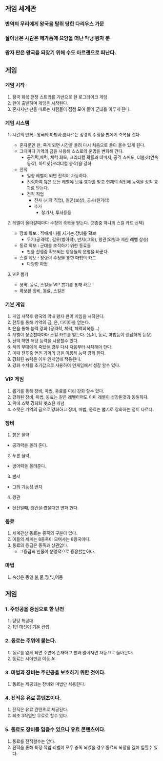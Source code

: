 ## 게임 세계관 
 
### 반역의 무리에게 왕국을 탈취 당한 다리우스 가문 
### 살아남은 사람은 헤가듬에 요양을 떠난 막냉 왕자 뿐 
### 왕자 판은 왕국을 되찾기 위해 수도 아르젠으로 떠난다. 

## 게임 

### 게임 시작 
  1) 왕국 회복 전쟁 스트리를 기반으로 한 로그라이크 게임 
  2) 판이 출발하며 게임은 시작된다. 
  3) 혼자지만 판을 따르는 사람들이 점점 모여 들어 군대를 이루게 된다.

### 게임 시스템
  1) 시간의 반복 : 왕국의 마법사 툰나르는 정령의 수정을 판에게 축복을 건다. 
      - 혼자뿐인 판, 죽게 되면 시간을 돌려 다시 처음으로 돌아 올수 있게 된다. 
      - 그때마다 기억의 금을 사용해 스스로의 운명을 변화해 간다.
        - 공격력,체력, 체력 회복, 크리티컬 확률과 데미지, 공격 스피드, 더블샷(연속 동작), 아트샷(크리티컬 동작)을 강화 
      - 전직 
        - 일정 레벨이 되면 전직이 가능하다. 
        - 전직하여 쌓은 모든 레벨에 보유 효과를 받고 현재의 직업에 능력을 장착 효과로 받는다.
        - 전직 직업
          - 전사 (시작 직업), 일꾼(보상), 궁사(원거리)
          - 추가
            - 창기사, 투사등등

  2) 레벨이 올라갈때마다 수정의 축복을 받는다. (3종중 하나의 스킬 카드 선택)
      - 장비 확보 : 적에게 나를 지키는 장비를 확보 
        - 무기(공격력), 갑옷(빙아략), 반지(그외), 왕관(외형과 제한 레벨 상승)
      - 동료 확보 : 군대를 조직하기 위한 동료들
        - 판을 전쟁중 확보되는 영웅들의 운명을 바꾼다.
      - 스킬 확보 : 정령의 수정을 통한 마법의 카드 
        - 다양한 마법 
  3) VIP 뽑기
      - 장비, 동료, 스킬을 VIP 뽑기를 통해 확보 
      - 확보된 장비, 동료, 스킬은 
  
### 기본 게임
  1) 게임 시작후 왕국의 막내 왕자 판이 게임을 시작한다. 
  2) 전투를 통해 기억의 금, 은, 다이아를 얻는다. 
  3) 은을 통해 능력 강화 (공격력, 체력, 체력회복등...)
  4) 레벨이 상승할때마다 스킬 카드를 받는다. (장비, 동료, 마법등이 랜덤하게 등장)
  5) 선택 하면 해당 능력을 사용할수 있다. 
  6) 적의 부대에게 죽었을 경우 다시 처음부터 시작해야 한다. 
  7) 이때 전투중 얻은 기억의 금을 이용해 능력 강화 한다. 
  8) 강화된 능력은 이후 인게임에 적용된다. 
  9) 강화 수치를 초기값으로 사용하여 인게임에서 성장 할수 있다. 

### VIP 게임
  1) 뽑기를 통해 장비, 마법, 동료를 미리 강화 할수 있다. 
  2) 강화된 장비, 마법, 동료는 같은 레벨이어도 이미 레벨이 성장된것과 동일하다. 
  3) 위에 스탯 강화화 빗스한 개념
  4) 스탯은 기억의 금으로 강화하고 장비, 마법, 동료는 뽑기로 강화하는 점이 다르다. 
  
### 장비
1) 붉은 물약
  - 공격력을 올려 준다.  
2) 푸른 물약
  - 방어력을 올려준다. 
3) 반지
  - 그외 기능성 반지
4) 왕관
  - 전진일때, 왕관을 썼을때만 변화 한다.

### 동료
1) 세계관상 동료는 종족의 구분이 없다. 
2) 이들의 세계는 8종족이 모여사는 8왕국이다. 
3) 동료의 등급은 종족과 상관없다. 
   - 그등급의 인물이 운명적으로 등장할뿐이다.    
### 마법
1) 속성은 동일 불,물,땅,빛,어둠
## 게임 
### 1. 주인공을 중심으로 한 난전
1) 탕탕 특공대 
2) 1인 대전이 기본 컨셉 
### 2. 동료는 주위에 붙는다.
1) 동료를 얻게 되면 주변에 존재하고 판과 멀어지면 자동으로 돌아온다.
2) 동료는 시야만큼 이동 AI
### 3. 마법과 장비는 주인공을 보호하기 위한 것이다.
1) 동료는 제공되는 장비와 마법만 사용한다. 
### 4. 전직은 유료 콘텐츠이다. 
1) 전직은 유료 컨텐츠로 제공된다. 
2) 최초 3직업만 무료로 할수 있다.
### 5. 동료도 장비를 입을수 있으나 유료 콘텐츠이다.
1) 동료를 전직할수는 없다. 
2) 전직을 통해 특정 직업 레벨이 모두 충족 되었을 경우 동료의 복장을 갈아 입힐수 있다. 


  
